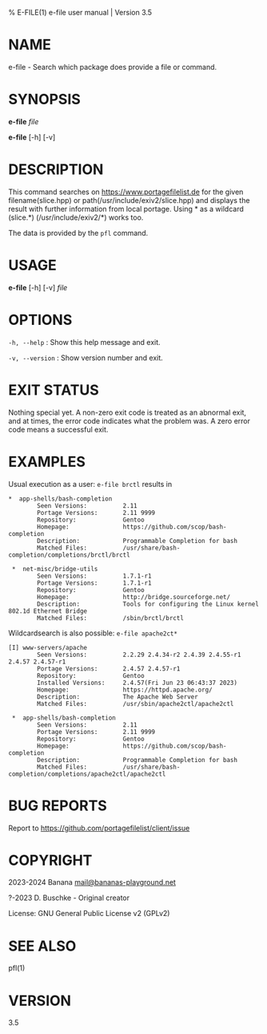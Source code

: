 % E-FILE(1) e-file user manual | Version 3.5

# NAME

e-file - Search which package does provide a file or command. 

# SYNOPSIS

**e-file** *file*

**e-file** \[-h\] \[-v\]

# DESCRIPTION

This command searches on https://www.portagefilelist.de for the given
filename(slice.hpp) or path(/usr/include/exiv2/slice.hpp) and displays the
result with further information from local portage. Using * as a wildcard
(slice.\*) (/usr/include/exiv2/\*) works too.

The data is provided by the `pfl` command.

# USAGE

**e-file** \[-h\] \[-v\] *file*

# OPTIONS

`-h, --help`
:   Show this help message and exit.

`-v, --version`
:   Show version number and exit.

# EXIT STATUS

Nothing special yet.
A non-zero exit code is treated as an abnormal exit, and at times, 
the error code indicates what the problem was. 
A zero error code means a successful exit.

# EXAMPLES

Usual execution as a user: `e-file brctl` results in

```
*  app-shells/bash-completion
        Seen Versions:          2.11
        Portage Versions:       2.11 9999
        Repository:             Gentoo
        Homepage:               https://github.com/scop/bash-completion
        Description:            Programmable Completion for bash
        Matched Files:          /usr/share/bash-completion/completions/brctl/brctl

 *  net-misc/bridge-utils
        Seen Versions:          1.7.1-r1
        Portage Versions:       1.7.1-r1
        Repository:             Gentoo
        Homepage:               http://bridge.sourceforge.net/
        Description:            Tools for configuring the Linux kernel 802.1d Ethernet Bridge
        Matched Files:          /sbin/brctl/brctl
```

Wildcardsearch is also possible: `e-file apache2ct*`

```
[I] www-servers/apache
        Seen Versions:          2.2.29 2.4.34-r2 2.4.39 2.4.55-r1 2.4.57 2.4.57-r1
        Portage Versions:       2.4.57 2.4.57-r1
        Repository:             Gentoo
        Installed Versions:     2.4.57(Fri Jun 23 06:43:37 2023)
        Homepage:               https://httpd.apache.org/
        Description:            The Apache Web Server
        Matched Files:          /usr/sbin/apache2ctl/apache2ctl

 *  app-shells/bash-completion
        Seen Versions:          2.11
        Portage Versions:       2.11 9999
        Repository:             Gentoo
        Homepage:               https://github.com/scop/bash-completion
        Description:            Programmable Completion for bash
        Matched Files:          /usr/share/bash-completion/completions/apache2ctl/apache2ctl
```

# BUG REPORTS

Report to https://github.com/portagefilelist/client/issue

# COPYRIGHT

2023-2024 Banana mail@bananas-playground.net

?-2023 D. Buschke - Original creator

License: GNU General Public License v2 (GPLv2)

# SEE ALSO

pfl\(1\)

# VERSION

3.5
